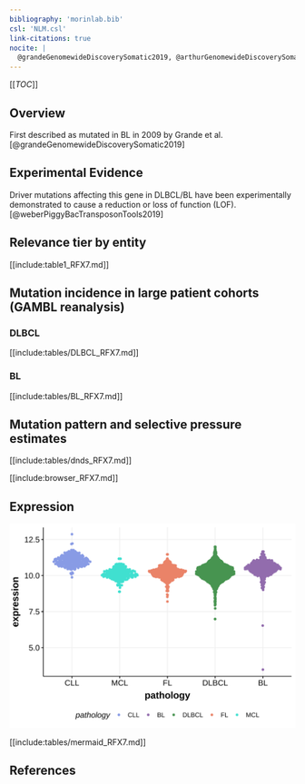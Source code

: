 ```yaml
---
bibliography: 'morinlab.bib'
csl: 'NLM.csl'
link-citations: true
nocite: |
  @grandeGenomewideDiscoverySomatic2019, @arthurGenomewideDiscoverySomatic2018, 
---
```

[[_TOC_]]

## Overview

First described as mutated in BL in 2009 by Grande et al.[@grandeGenomewideDiscoverySomatic2019]


## Experimental Evidence

Driver mutations affecting this gene in DLBCL/BL have been experimentally demonstrated to cause a reduction or loss of function (LOF).[@weberPiggyBacTransposonTools2019]

## Relevance tier by entity

[[include:table1_RFX7.md]]

## Mutation incidence in large patient cohorts (GAMBL reanalysis)

### DLBCL
[[include:tables/DLBCL_RFX7.md]]

### BL
[[include:tables/BL_RFX7.md]]

## Mutation pattern and selective pressure estimates

[[include:tables/dnds_RFX7.md]]


[[include:browser_RFX7.md]]

## Expression
![](images/gene_expression/RFX7_by_pathology.svg)

[[include:tables/mermaid_RFX7.md]]

## References


<!-- ORIGIN: grandeGenomewideDiscoverySomatic2019 -->
<!-- BL: grandeGenomewideDiscoverySomatic2019 -->
